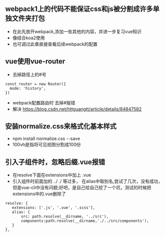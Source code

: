 ## webpack1上的代码不能保证css和js被分割成许多单独文件夹打包
- 在此先放开webpack,添加一些其他的内容，并进一步复习vue知识
- 像结合koa2使用
- 也可调过此章直接查看后续webpack的配置

## vue使用vue-router
- 去掉路径上的#号
```
const router = new Router({
  mode: 'history',
})
```
- webpack配置路由时 去掉#报错
- 解决 https://blog.csdn.net/httguangtt/article/details/84847582


## 安装normalize.css来格式化基本样式
- npm install normalize.css --save
- 100vh是指将可见视图分割成100份

## 引入子组件时，忽略后缀.vue报错
- 在resolve下面在extensions中加上 .vue
- 引入组件时前面加的 ../  ./ 等过多，   在alias中取别名,尝试了几次，没有成功，但是vue-cli中没有问题;好吧，是自己给自己挖了一个坑，测试的时候把extensions中的.vue删除了
```
resolve: {
   extensions: ['.js', '.vue', '.scss'],
   alias: {
       src: path.resolve(__dirname, '../src'),
       components:path.resolve(__dirname,'./../src/components'),
   }
},
```


